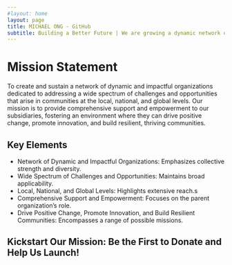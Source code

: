 ```yaml
---
#layout: home
layout: page
title: MICHAEL ONG - GitHub
subtitle: Building a Better Future | We are growing a dynamic network of non-profits dedicated to tackling challenges and seizing opportunities from local to global levels.
---
```


# Mission Statement

To create and sustain a network of dynamic and impactful organizations dedicated to addressing a wide spectrum of challenges and opportunities that arise in communities at the local, national, and global levels. Our mission is to provide comprehensive support and empowerment to our subsidiaries, fostering an environment where they can drive positive change, promote innovation, and build resilient, thriving communities.

## Key Elements

* Network of Dynamic and Impactful Organizations: Emphasizes collective strength and diversity.
* Wide Spectrum of Challenges and Opportunities: Maintains broad applicability.
* Local, National, and Global Levels: Highlights extensive reach.s
* Comprehensive Support and Empowerment: Focuses on the parent organization’s role.
* Drive Positive Change, Promote Innovation, and Build Resilient Communities: Encompasses a range of possible missions.

## Kickstart Our Mission: Be the First to Donate and Help Us Launch!
<div class="gfm-embed" data-url="https://www.gofundme.com/f/empower-change-support-our-nonprofit-vision/widget/large?sharesheet=donationsEmpty&attribution_id=sl:987a8a9e-98dd-4038-921e-86b3876d49a3"></div><script defer src="https://www.gofundme.com/static/js/embed.js"></script>